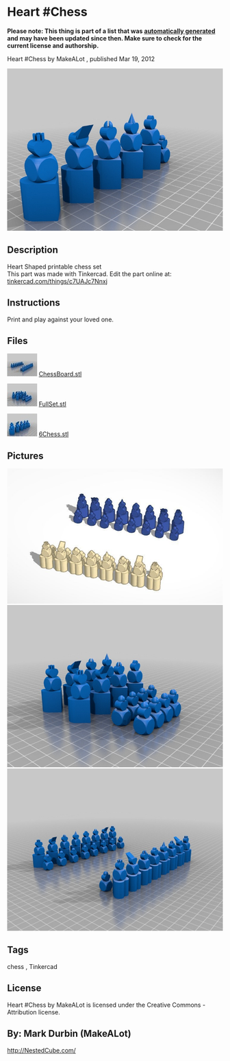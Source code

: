 Heart #Chess
===============
**Please note: This thing is part of a list that was [automatically generated](https://github.com/carlosgs/export-things) and may have been updated since then. Make sure to check for the current license and authorship.**  

Heart #Chess  by MakeALot , published Mar 19, 2012

![Image](img/6Chess_display_large.jpg)

Description
--------
Heart Shaped printable chess set<br />
This part was made with Tinkercad. Edit the part online at: <a href="https://tinkercad.com/things/c7UAJc7Nnxj" target="_blank" rel="nofollow">tinkercad.com/things/c7UAJc7Nnxj</a>

Instructions
--------
Print and play against your loved one.

Files
--------
[![Image](img/ChessBoard_preview_tinycard.jpg)](ChessBoard.stl)
 [ ChessBoard.stl](ChessBoard.stl)  

[![Image](img/FullSet_preview_tinycard.jpg)](FullSet.stl)
 [ FullSet.stl](FullSet.stl)  

[![Image](img/6Chess_preview_tinycard.jpg)](6Chess.stl)
 [ 6Chess.stl](6Chess.stl)  



Pictures
--------
![Image](img/chess_display_large_display_large.jpg)
![Image](img/FullSet_display_large.jpg)
![Image](img/ChessBoard_display_large.jpg)


Tags
--------
chess , Tinkercad  

  

License
--------
Heart #Chess by MakeALot is licensed under the Creative Commons - Attribution license.  



By: Mark Durbin (MakeALot)
--------
<http://NestedCube.com/>